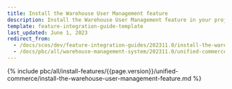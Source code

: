 ```yaml
---
title: Install the Warehouse User Management feature
description: Install the Warehouse User Management feature in your project
template: feature-integration-guide-template
last_updated: June 1, 2023
redirect_from:
  - /docs/scos/dev/feature-integration-guides/202311.0/install-the-warehouse-user-management-feature.html
  - /docs/pbc/all/warehouse-management-system/202311.0/unified-commerce/fulfillment-app/install-and-upgrade/install-features/install-the-warehouse-user-management-feature.html
---
```


{% include pbc/all/install-features/{{page.version}}/unified-commerce/install-the-warehouse-user-management-feature.md %} <!-- To edit, see /_includes/pbc/all/install-features/202311.0/unified-commerce/install-the-warehouse-user-management-feature.md -->
